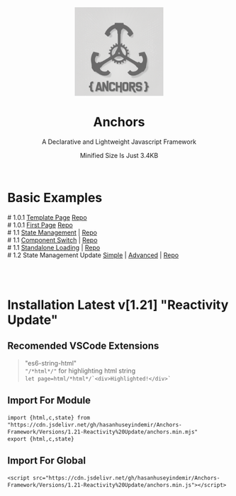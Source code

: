 <div align="center">


<img width="200px" src="https://github.com/HasanHuseyinDemir/Anchors-Framework/blob/master/Images/Anchors2.png">
<h1 align="center">Anchors</h1>
<p align="center">A Declarative and Lightweight Javascript Framework</p>
<p>Minified Size Is Just 3.4KB</p>
<br>

</div>
<h1>Basic Examples</h1>
# 1.0.1 <a href="https://hasanhuseyindemir.github.io/Anchors-Framework/PageTests/Template-Page/">Template Page</a> <a href="https://github.com/HasanHuseyinDemir/Anchors-Framework/tree/master/PageTests/Template-Page">Repo</a>
<br>
# 1.0.1 <a href="https://hasanhuseyindemir.github.io/Anchors-Framework/PageTests/First-Page">First Page</a> <a href="https://github.com/HasanHuseyinDemir/Anchors-Framework/tree/master/PageTests/First-Page">Repo</a><br>
# 1.1 <a href="https://hasanhuseyindemir.github.io/Anchors-Framework/PageTests/04.StateManagement">State Management</a> | <a href="https://github.com/HasanHuseyinDemir/Anchors-Framework/tree/master/PageTests/04.StateManagement">Repo</a><br>
# 1.1 <a href="https://hasanhuseyindemir.github.io/Anchors-Framework/PageTests/05.SwitchComponents/">Component Switch</a> | <a href="https://github.com/HasanHuseyinDemir/Anchors-Framework/tree/master/PageTests/05.SwitchComponents/">Repo</a><br>
# 1.1 <a href="https://hasanhuseyindemir.github.io/Anchors-Framework/PageTests/06.StandAlone/">Standalone Loading</a> | <a href="https://github.com/HasanHuseyinDemir/Anchors-Framework/tree/master/PageTests/06.StandAlone/">Repo</a><br>
# 1.2 State Management Update 
<a href="https://hasanhuseyindemir.github.io/Anchors-Framework/PageTests/07.Setter/simple/">Simple</a> |
<a href="https://hasanhuseyindemir.github.io/Anchors-Framework/PageTests/07.Setter/advanced/">Advanced</a> |
<a href="https://github.com/HasanHuseyinDemir/Anchors-Framework/tree/master/PageTests/07.Setter/">Repo</a><br>

<br><br>

# Installation Latest v[1.21] "Reactivity Update" 

## Recomended VSCode Extensions
> "es6-string-html"<br>
```"/*html*/"``` for highlighting html string<br>
``` let page=html/*html*/`<div>Highlighted!</div>` ```

## Import For Module
```
import {html,c,state} from "https://cdn.jsdelivr.net/gh/hasanhuseyindemir/Anchors-Framework/Versions/1.21-Reactivity%20Update/anchors.min.mjs"
export {html,c,state}
```

## Import For Global 
```
<script src="https://cdn.jsdelivr.net/gh/hasanhuseyindemir/Anchors-Framework/Versions/1.21-Reactivity%20Update/anchors.min.js"></script>
```



